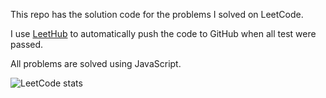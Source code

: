 This repo has the solution code for the problems I solved on LeetCode.

I use [LeetHub](https://github.com/QasimWani/LeetHub) to automatically push the code to GitHub when all test were passed.

All problems are solved using JavaScript.

![LeetCode stats](https://leetcode-stats-six.vercel.app/api?username=annthespy&theme=dark)
